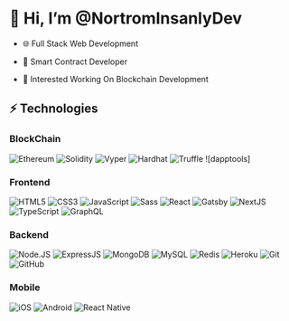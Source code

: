 # 👋 Hi, I’m @NortromInsanlyDev

- 🌐 Full Stack Web Development

- 🔗 Smart Contract Developer

- 🙂 Interested Working On Blockchain Development


## ⚡ Technologies

### BlockChain
![Ethereum](https://ethereum.org/static/a110735dade3f354a46fc2446cd52476/db4de/eth-home-icon.webp)
![Solidity](https://soliditylang.org/images/logo.svg)
![Vyper](https://raw.githubusercontent.com/vyperlang/vyper/master/logo/vyper-logo-transparent.svg?sanitize=true)
![Hardhat](https://hardhat.org/favicon-32x32.png)
![Truffle](https://trufflesuite.com/assets/favicon-32x32.png)
![dapptools]

### Frontend
![HTML5](https://img.shields.io/badge/-HTML5-E34F26?style=flat-square&logo=html5&logoColor=white)
![CSS3](https://img.shields.io/badge/-CSS3-1572B6?style=flat-square&logo=css3)
![JavaScript](https://img.shields.io/badge/-JavaScript-F7DF1E?style=flat-square&logo=javascript&logoColor=black)
![Sass](https://img.shields.io/badge/-Sass-CC6699?style=flat-square&logo=sass&logoColor=white)
![React](https://img.shields.io/badge/-React-61DAFB?style=flat-square&logo=react&logoColor=white)
![Gatsby](https://img.shields.io/badge/-Gatsby-663399?style=flat-square&logo=gatsby)
![NextJS](https://img.shields.io/badge/-Next.JS-000000?style=flat-square&logo=next-dot-js)
![TypeScript](https://img.shields.io/badge/-TypeScript-3178C6?style=flat-square&logo=typescript&logoColor=white)
![GraphQL](https://img.shields.io/badge/-GraphQL-E10098?style=flat-square&logo=graphql&logoColor=white)


### Backend
![Node.JS](https://img.shields.io/badge/-Node.JS-339933?style=flat-square&logo=node-dot-js&logoColor=white)
![ExpressJS](https://img.shields.io/badge/-Express.JS-000000?style=flat-square&logo=Express)
![MongoDB](https://img.shields.io/badge/-MongoDB-47A248?style=flat-square&logo=mongodb&logoColor=white)
![MySQL](https://img.shields.io/badge/-MySQL-4479A1?style=flat-square&logo=mysql&logoColor=white)
![Redis](https://img.shields.io/badge/-Redis-DC382D?style=flat-square&logo=Redis&logoColor=white)
![Heroku](https://img.shields.io/badge/-Heroku-430098?style=flat-square&logo=heroku)
![Git](https://img.shields.io/badge/-Git-F05032?style=flat-square&logo=git&logoColor=white)
![GitHub](https://img.shields.io/badge/-GitHub-181717?style=flat-square&logo=github)

### Mobile
![iOS](https://img.shields.io/badge/-ios-181717?style=flat-square&logo=apple)
![Android](https://img.shields.io/badge/-Android-3DDC84?style=flat-square&logo=android&logoColor=white)
![React Native](https://img.shields.io/badge/-ReactNative-61DAFB?style=flat-square&logo=react&logoColor=white)


